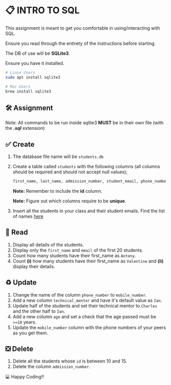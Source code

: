# 📋 INTRO TO SQL

This assignment is meant to get you comfortable in using/interacting with SQL.

Ensure you read through the entirety of the instructions before starting.

The DB of use will be **SQLite3**.

Ensure you have it installed.

```bash
# Linux Users
sudo apt install sqlite3

# Mac Users
brew install sqlite3
```

## 🛠️ Assignment

Note: All commands to be run inside sqlite3 **MUST** be in their own file (with the ***.sql*** extension)

## ✅ Create

1. The database file name will be `students.db`

2. Create a table called `students` with the following columns (all columns should be required and should not accept null values);

    ```sql
    first_name, last_name, admission_number, student_email, phone_number, course_name
    ```

    **Note:** Remember to include the **id** column.

    **Note:** Figure out which columns require to be **unique**.

3. Insert all the students in your class and their student emails. Find the list of names [here](https://docs.google.com/spreadsheets/d/1qtlCTj1eYHl4zjf0AQw23x20B4qNzn7TSjlAhH4UvFg/edit?usp=sharing)

## 📔 Read
1. Display all details of the students.
2. Display only the `first_name` and `email` of the first 20 students.
3. Count how many students have their first_name as `Antony`.
4. Count **(i)** how many students have their first_name as `Valentine` and **(ii)** display their details.

## ♻️ Update
1. Change the name of the column `phone_number` to `mobile_number`.
2. Add a new column `technical_mentor` and have it's default value as `Ian`.
3. Update half of the students and set their technical mentor to `Charles` and the other half to `Ian`.
4. Add a new column `age` and set a check that the age passed must be `>=18` years.
5. Update the `mobile_number` column with the phone numbers of your peers as you get them.

## ❎ Delete
1. Delete all the students whose `id` is between 10 and 15.
2. Delete the column `admission_number`.

💻 Happy Coding!!
